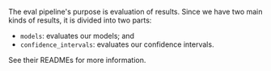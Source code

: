 The eval pipeline's purpose is evaluation of results. Since we have two main kinds of results, it is divided into two parts:

- `models`: evaluates our models; and
- `confidence_intervals`: evaluates our confidence intervals.

See their READMEs for more information.
